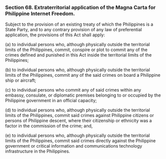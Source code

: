 ### Section 68. Extraterritorial application of the Magna Carta for Philippine Internet Freedom.

Subject to the provision of an existing treaty of which the Philippines is a State Party, and to any contrary provision of any law of preferential
application, the provisions of this Act shall apply:

(a) to individual persons who, although physically outside the territorial limits of the Philippines, commit, conspire or plot to commit any of the crimes
defined and punished in this Act inside the territorial limits of the Philippines;

(b) to individual persons who, although physically outside the territorial limits of the Philippines, commit any of the said crimes on board a Philippine
ship or aircraft;

(c) to individual persons who commit any of said crimes within any embassy, consulate, or diplomatic premises belonging to or occupied by the Philippine
government in an official capacity;

(d) to individual persons who, although physically outside the territorial limits of the Philippines, commit said crimes against Philippine citizens or
persons of Philippine descent, where their citizenship or ethnicity was a factor in the commission of the crime; and,

(e) to individual persons who, although physically outside the territorial limits of the Philippines, commit said crimes directly against the Philippine
government or critical information and communications technology infrastructure in the Philippines.
